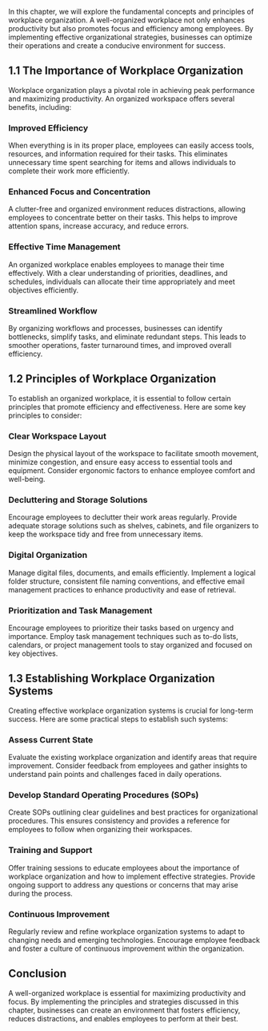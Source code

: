 
In this chapter, we will explore the fundamental concepts and principles of workplace organization. A well-organized workplace not only enhances productivity but also promotes focus and efficiency among employees. By implementing effective organizational strategies, businesses can optimize their operations and create a conducive environment for success.

## 1.1 The Importance of Workplace Organization

Workplace organization plays a pivotal role in achieving peak performance and maximizing productivity. An organized workspace offers several benefits, including:

### Improved Efficiency

When everything is in its proper place, employees can easily access tools, resources, and information required for their tasks. This eliminates unnecessary time spent searching for items and allows individuals to complete their work more efficiently.

### Enhanced Focus and Concentration

A clutter-free and organized environment reduces distractions, allowing employees to concentrate better on their tasks. This helps to improve attention spans, increase accuracy, and reduce errors.

### Effective Time Management

An organized workplace enables employees to manage their time effectively. With a clear understanding of priorities, deadlines, and schedules, individuals can allocate their time appropriately and meet objectives efficiently.

### Streamlined Workflow

By organizing workflows and processes, businesses can identify bottlenecks, simplify tasks, and eliminate redundant steps. This leads to smoother operations, faster turnaround times, and improved overall efficiency.

## 1.2 Principles of Workplace Organization

To establish an organized workplace, it is essential to follow certain principles that promote efficiency and effectiveness. Here are some key principles to consider:

### Clear Workspace Layout

Design the physical layout of the workspace to facilitate smooth movement, minimize congestion, and ensure easy access to essential tools and equipment. Consider ergonomic factors to enhance employee comfort and well-being.

### Decluttering and Storage Solutions

Encourage employees to declutter their work areas regularly. Provide adequate storage solutions such as shelves, cabinets, and file organizers to keep the workspace tidy and free from unnecessary items.

### Digital Organization

Manage digital files, documents, and emails efficiently. Implement a logical folder structure, consistent file naming conventions, and effective email management practices to enhance productivity and ease of retrieval.

### Prioritization and Task Management

Encourage employees to prioritize their tasks based on urgency and importance. Employ task management techniques such as to-do lists, calendars, or project management tools to stay organized and focused on key objectives.

## 1.3 Establishing Workplace Organization Systems

Creating effective workplace organization systems is crucial for long-term success. Here are some practical steps to establish such systems:

### Assess Current State

Evaluate the existing workplace organization and identify areas that require improvement. Consider feedback from employees and gather insights to understand pain points and challenges faced in daily operations.

### Develop Standard Operating Procedures (SOPs)

Create SOPs outlining clear guidelines and best practices for organizational procedures. This ensures consistency and provides a reference for employees to follow when organizing their workspaces.

### Training and Support

Offer training sessions to educate employees about the importance of workplace organization and how to implement effective strategies. Provide ongoing support to address any questions or concerns that may arise during the process.

### Continuous Improvement

Regularly review and refine workplace organization systems to adapt to changing needs and emerging technologies. Encourage employee feedback and foster a culture of continuous improvement within the organization.

## Conclusion

A well-organized workplace is essential for maximizing productivity and focus. By implementing the principles and strategies discussed in this chapter, businesses can create an environment that fosters efficiency, reduces distractions, and enables employees to perform at their best.
